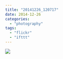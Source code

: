 ```yaml
---
title: "20141226_120717"
date: 2014-12-26
categories: 
  - "photography"
tags: 
  - "flickr"
  - "ifttt"
---
```


![](https://farm9.staticflickr.com/8568/15926947540_ccdd058758_b.jpg)
